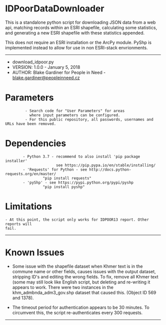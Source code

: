 # IDPoorDataDownloader

This is a standalone python script for downloading JSON data from a web api, matching records within an ESRI shapefile, calculating some statistics, and generating a new ESRI shapefile with these statistics appended. 

This does not require an ESRI installation or the ArcPy module. PyShp is implemented instead to allow for use in non ESRI-stack envrionments.

--------------------------------------------------------------------------------------------
 
 - download_idpoor.py
 - VERSION: 1.0.0 - January 5, 2018
 - AUTHOR: Blake Gardiner for People in Need  - blake.gardiner@peopleinneed.cz

# Parameters 
             - Search code for "User Parameters" for areas
               where input parameters can be configured.
             - For this public repository, all passwords, usernames and URLs have been removed.
# Dependencies
            - Python 3.7 - recommend to also install 'pip package installer'
                           see https://pip.pypa.io/en/stable/installing/
            - 'Requests' for Python - see http://docs.python-requests.org/en/master/ 
                     "pip install requests"
            - 'pyShp' - see https://pypi.python.org/pypi/pyshp 
                     "pip install pyshp"

# Limitations
    - At this point, the script only works for IDPOOR13 report. Other reports will 
    fail.
--------------------------------------------------------------------------------------------
# Known Issues
  - Some issue with the shapefile dataset when Khmer text is in the commune name or other
     fields, causes issues with the output dataset, stripping ID's and editing the wrong fields.
     To fix, remove all Khmer text (some may still look like English script, but deleting and
     re-writing it appears to work. There were two instances in the khm_admbnda_adm3_gov.shp 
     dataset that caused this. (Object ID 569 and 1378).

  -  The timeout period for authentication appears to be 30 minutes.
     To circumvent this, the script re-authenticates every 300 requests. 
--------------------------------------------------------------------------------------------
